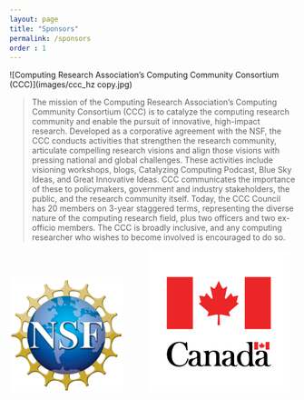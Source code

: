 ```yaml
---
layout: page
title: "Sponsors"
permalink: /sponsors
order : 1
---
```

![Computing Research Association’s Computing Community Consortium (CCC)](images/ccc_hz copy.jpg)


>The mission of the Computing Research Association’s Computing Community Consortium (CCC) is to catalyze the computing research community and enable the pursuit of innovative, high-impact research. Developed as a corporative agreement with the NSF, the CCC conducts activities that strengthen the research community, articulate compelling research visions and align those visions with pressing national and global challenges. These activities include visioning workshops, blogs, Catalyzing Computing Podcast, Blue Sky Ideas, and Great Innovative Ideas. CCC communicates the importance of these to policymakers, government and industry stakeholders, the public, and the research community itself. Today, the CCC Council has 20 members on 3-year staggered terms, representing the diverse nature of the computing research field, plus two officers and two ex-officio members. The CCC is broadly inclusive, and any computing researcher who wishes to become involved is encouraged to do so.

<img src="images/NSF_4-Color_bitmap_Logo.png" alt="National Science Foundation" width="200"/>
<img src="images/nrc_canada_logo.png" alt="National Research Council, Canada" width="250" style="padding: 0 0 0 40px"/>

